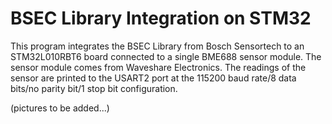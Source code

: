 # BSEC Library Integration on STM32 
 
This program integrates the BSEC Library from Bosch Sensortech to an STM32L010RBT6 board connected to a single BME688 sensor module. The sensor module comes from Waveshare Electronics. The readings of the sensor are printed to the USART2 port at the 115200 baud rate/8 data bits/no parity bit/1 stop bit configuration.

(pictures to be added...)
